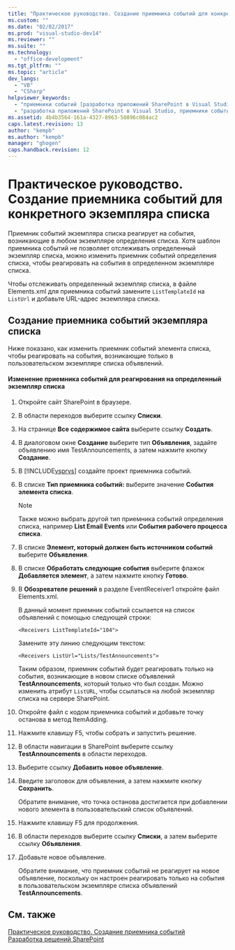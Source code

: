 ```yaml
---
title: "Практическое руководство. Создание приемника событий для конкретного экземпляра списка | Microsoft Docs"
ms.custom: ""
ms.date: "02/02/2017"
ms.prod: "visual-studio-dev14"
ms.reviewer: ""
ms.suite: ""
ms.technology: 
  - "office-development"
ms.tgt_pltfrm: ""
ms.topic: "article"
dev_langs: 
  - "VB"
  - "CSharp"
helpviewer_keywords: 
  - "приемники событий [разработка приложений SharePoint в Visual Studio]"
  - "разработка приложений SharePoint в Visual Studio, приемники событий"
ms.assetid: 4b4b3564-161a-4327-8963-50896c084ac2
caps.latest.revision: 13
author: "kempb"
ms.author: "kempb"
manager: "ghogen"
caps.handback.revision: 12
---
```

# Практическое руководство. Создание приемника событий для конкретного экземпляра списка
  Приемник событий экземпляра списка реагирует на события, возникающие в любом экземпляре определения списка.  Хотя шаблон приемника событий не позволяет отслеживать определенный экземпляр списка, можно изменить приемник событий определения списка, чтобы реагировать на события в определенном экземпляре списка.  
  
 Чтобы отслеживать определенный экземпляр списка, в файле Elements.xml для приемника событий замените `ListTemplateId` на `ListUrl` и добавьте URL\-адрес экземпляра списка.  
  
## Создание приемника событий экземпляра списка  
 Ниже показано, как изменить приемник событий элемента списка, чтобы реагировать на события, возникающие только в пользовательском экземпляре списка объявлений.  
  
#### Изменение приемника событий для реагирования на определенный экземпляр списка  
  
1.  Откройте сайт SharePoint в браузере.  
  
2.  В области переходов выберите ссылку **Списки**.  
  
3.  На странице **Все содержимое сайта** выберите ссылку **Создать**.  
  
4.  В диалоговом окне **Создание** выберите тип **Объявления**, задайте объявлению имя TestAnnouncements, а затем нажмите кнопку **Создание**.  
  
5.  В [!INCLUDE[vsprvs](../sharepoint/includes/vsprvs-md.md)] создайте проект приемника событий.  
  
6.  В списке **Тип приемника событий:** выберите значение **События элемента списка**.  
  
    > [!NOTE]  
    >  Также можно выбрать другой тип приемника событий определения списка, например **List Email Events** или **События рабочего процесса списка**.  
  
7.  В списке **Элемент, который должен быть источником событий** выберите **Объявления**.  
  
8.  В списке **Обработать следующие события** выберите флажок **Добавляется элемент**, а затем нажмите кнопку **Готово**.  
  
9. В **Обозревателе решений** в разделе EventReceiver1 откройте файл Elements.xml.  
  
     В данный момент приемник событий ссылается на список объявлений с помощью следующей строки:  
  
    ```  
    <Receivers ListTemplateId="104">  
    ```  
  
     Замените эту линию следующим текстом:  
  
    ```  
    <Receivers ListUrl="Lists/TestAnnouncements">  
    ```  
  
     Таким образом, приемник событий будет реагировать только на события, возникающие в новом списке объявлений **TestAnnouncements**, который только что был создан.  Можно изменить атрибут `ListURL`, чтобы ссылаться на любой экземпляр списка на сервере SharePoint.  
  
10. Откройте файл с кодом приемника событий и добавьте точку останова в метод ItemAdding.  
  
11. Нажмите клавишу F5, чтобы собрать и запустить решение.  
  
12. В области навигации в SharePoint выберите ссылку **TestAnnouncements** в области переходов.  
  
13. Выберите ссылку **Добавить новое объявление**.  
  
14. Введите заголовок для объявления, а затем нажмите кнопку **Сохранить**.  
  
     Обратите внимание, что точка останова достигается при добавлении нового элемента в пользовательский список объявлений.  
  
15. Нажмите клавишу F5 для продолжения.  
  
16. В области переходов выберите ссылку **Списки**, а затем выберите ссылку **Объявления**.  
  
17. Добавьте новое объявление.  
  
     Обратите внимание, что приемник событий не реагирует на новое объявление, поскольку он настроен реагировать только на события в пользовательском экземпляре списка объявлений **TestAnnouncements**.  
  
## См. также  
 [Практическое руководство. Создание приемника событий](../sharepoint/how-to-create-an-event-receiver.md)   
 [Разработка решений SharePoint](../sharepoint/developing-sharepoint-solutions.md)  
  
  
